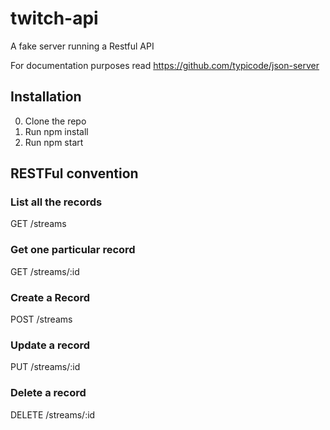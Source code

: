 # twitch-api
A fake server running a Restful API

For documentation purposes read https://github.com/typicode/json-server

## Installation

0. Clone the repo
1. Run npm install
2. Run npm start

## RESTFul convention

### List all the records

GET /streams

### Get one particular record

GET /streams/:id

### Create a Record

POST /streams

### Update a record

PUT /streams/:id

### Delete a record

DELETE /streams/:id
